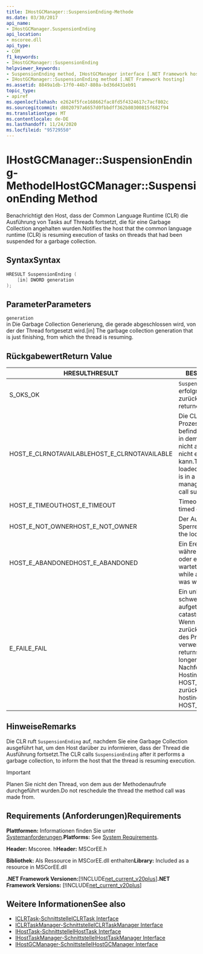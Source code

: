 ```yaml
---
title: IHostGCManager::SuspensionEnding-Methode
ms.date: 03/30/2017
api_name:
- IHostGCManager.SuspensionEnding
api_location:
- mscoree.dll
api_type:
- COM
f1_keywords:
- IHostGCManager::SuspensionEnding
helpviewer_keywords:
- SuspensionEnding method, IHostGCManager interface [.NET Framework hosting]
- IHostGCManager::SuspensionEnding method [.NET Framework hosting]
ms.assetid: 8849a1db-17f0-44b7-880a-bd36d431eb91
topic_type:
- apiref
ms.openlocfilehash: e2624f5fce168662fac8fd5f4324617c7acf802c
ms.sourcegitcommit: d8020797a6657d0fbbdff362b80300815f682f94
ms.translationtype: MT
ms.contentlocale: de-DE
ms.lasthandoff: 11/24/2020
ms.locfileid: "95729550"
---
```

# <a name="ihostgcmanagersuspensionending-method"></a><span data-ttu-id="53126-102">IHostGCManager::SuspensionEnding-Methode</span><span class="sxs-lookup"><span data-stu-id="53126-102">IHostGCManager::SuspensionEnding Method</span></span>

<span data-ttu-id="53126-103">Benachrichtigt den Host, dass der Common Language Runtime (CLR) die Ausführung von Tasks auf Threads fortsetzt, die für eine Garbage Collection angehalten wurden.</span><span class="sxs-lookup"><span data-stu-id="53126-103">Notifies the host that the common language runtime (CLR) is resuming execution of tasks on threads that had been suspended for a garbage collection.</span></span>  
  
## <a name="syntax"></a><span data-ttu-id="53126-104">Syntax</span><span class="sxs-lookup"><span data-stu-id="53126-104">Syntax</span></span>  
  
```cpp  
HRESULT SuspensionEnding (  
    [in] DWORD generation  
);  
```  
  
## <a name="parameters"></a><span data-ttu-id="53126-105">Parameter</span><span class="sxs-lookup"><span data-stu-id="53126-105">Parameters</span></span>  

 `generation`  
 <span data-ttu-id="53126-106">in Die Garbage Collection Generierung, die gerade abgeschlossen wird, von der der Thread fortgesetzt wird.</span><span class="sxs-lookup"><span data-stu-id="53126-106">[in] The garbage collection generation that is just finishing, from which the thread is resuming.</span></span>  
  
## <a name="return-value"></a><span data-ttu-id="53126-107">Rückgabewert</span><span class="sxs-lookup"><span data-stu-id="53126-107">Return Value</span></span>  
  
|<span data-ttu-id="53126-108">HRESULT</span><span class="sxs-lookup"><span data-stu-id="53126-108">HRESULT</span></span>|<span data-ttu-id="53126-109">BESCHREIBUNG</span><span class="sxs-lookup"><span data-stu-id="53126-109">Description</span></span>|  
|-------------|-----------------|  
|<span data-ttu-id="53126-110">S_OK</span><span class="sxs-lookup"><span data-stu-id="53126-110">S_OK</span></span>|<span data-ttu-id="53126-111">`SuspensionEnding` wurde erfolgreich zurückgegeben.</span><span class="sxs-lookup"><span data-stu-id="53126-111">`SuspensionEnding` returned successfully.</span></span>|  
|<span data-ttu-id="53126-112">HOST_E_CLRNOTAVAILABLE</span><span class="sxs-lookup"><span data-stu-id="53126-112">HOST_E_CLRNOTAVAILABLE</span></span>|<span data-ttu-id="53126-113">Die CLR wurde nicht in einen Prozess geladen, oder die CLR befindet sich in einem Zustand, in dem Sie verwalteten Code nicht ausführen oder den-Befehl nicht erfolgreich verarbeiten kann.</span><span class="sxs-lookup"><span data-stu-id="53126-113">The CLR has not been loaded into a process, or the CLR is in a state in which it cannot run managed code or process the call successfully.</span></span>|  
|<span data-ttu-id="53126-114">HOST_E_TIMEOUT</span><span class="sxs-lookup"><span data-stu-id="53126-114">HOST_E_TIMEOUT</span></span>|<span data-ttu-id="53126-115">Timeout des Aufrufes.</span><span class="sxs-lookup"><span data-stu-id="53126-115">The call timed out.</span></span>|  
|<span data-ttu-id="53126-116">HOST_E_NOT_OWNER</span><span class="sxs-lookup"><span data-stu-id="53126-116">HOST_E_NOT_OWNER</span></span>|<span data-ttu-id="53126-117">Der Aufrufer ist nicht Besitzer der Sperre.</span><span class="sxs-lookup"><span data-stu-id="53126-117">The caller does not own the lock.</span></span>|  
|<span data-ttu-id="53126-118">HOST_E_ABANDONED</span><span class="sxs-lookup"><span data-stu-id="53126-118">HOST_E_ABANDONED</span></span>|<span data-ttu-id="53126-119">Ein Ereignis wurde abgebrochen, während ein blockierter Thread oder eine Fiber darauf wartete.</span><span class="sxs-lookup"><span data-stu-id="53126-119">An event was canceled while a blocked thread or fiber was waiting on it.</span></span>|  
|<span data-ttu-id="53126-120">E_FAIL</span><span class="sxs-lookup"><span data-stu-id="53126-120">E_FAIL</span></span>|<span data-ttu-id="53126-121">Ein unbekannter schwerwiegender Fehler ist aufgetreten.</span><span class="sxs-lookup"><span data-stu-id="53126-121">An unknown catastrophic failure occurred.</span></span> <span data-ttu-id="53126-122">Wenn eine Methode E_FAIL zurückgibt, ist die CLR innerhalb des Prozesses nicht mehr verwendbar.</span><span class="sxs-lookup"><span data-stu-id="53126-122">When a method returns E_FAIL, the CLR is no longer usable within the process.</span></span> <span data-ttu-id="53126-123">Nachfolgende Aufrufe von Hostingmethoden geben HOST_E_CLRNOTAVAILABLE zurück.</span><span class="sxs-lookup"><span data-stu-id="53126-123">Subsequent calls to hosting methods return HOST_E_CLRNOTAVAILABLE.</span></span>|  
  
## <a name="remarks"></a><span data-ttu-id="53126-124">Hinweise</span><span class="sxs-lookup"><span data-stu-id="53126-124">Remarks</span></span>  

 <span data-ttu-id="53126-125">Die CLR ruft `SuspensionEnding` auf, nachdem Sie eine Garbage Collection ausgeführt hat, um den Host darüber zu informieren, dass der Thread die Ausführung fortsetzt.</span><span class="sxs-lookup"><span data-stu-id="53126-125">The CLR calls `SuspensionEnding` after it performs a garbage collection, to inform the host that the thread is resuming execution.</span></span>  
  
> [!IMPORTANT]
> <span data-ttu-id="53126-126">Planen Sie nicht den Thread, von dem aus der Methodenaufrufe durchgeführt wurden.</span><span class="sxs-lookup"><span data-stu-id="53126-126">Do not reschedule the thread the method call was made from.</span></span>  
  
## <a name="requirements"></a><span data-ttu-id="53126-127">Requirements (Anforderungen)</span><span class="sxs-lookup"><span data-stu-id="53126-127">Requirements</span></span>  

 <span data-ttu-id="53126-128">**Plattformen:** Informationen finden Sie unter [Systemanforderungen](../../get-started/system-requirements.md).</span><span class="sxs-lookup"><span data-stu-id="53126-128">**Platforms:** See [System Requirements](../../get-started/system-requirements.md).</span></span>  
  
 <span data-ttu-id="53126-129">**Header:** Mscoree. h</span><span class="sxs-lookup"><span data-stu-id="53126-129">**Header:** MSCorEE.h</span></span>  
  
 <span data-ttu-id="53126-130">**Bibliothek:** Als Ressource in MSCorEE.dll enthalten</span><span class="sxs-lookup"><span data-stu-id="53126-130">**Library:** Included as a resource in MSCorEE.dll</span></span>  
  
 <span data-ttu-id="53126-131">**.NET Framework Versionen:**[!INCLUDE[net_current_v20plus](../../../../includes/net-current-v20plus-md.md)]</span><span class="sxs-lookup"><span data-stu-id="53126-131">**.NET Framework Versions:** [!INCLUDE[net_current_v20plus](../../../../includes/net-current-v20plus-md.md)]</span></span>  
  
## <a name="see-also"></a><span data-ttu-id="53126-132">Weitere Informationen</span><span class="sxs-lookup"><span data-stu-id="53126-132">See also</span></span>

- [<span data-ttu-id="53126-133">ICLRTask-Schnittstelle</span><span class="sxs-lookup"><span data-stu-id="53126-133">ICLRTask Interface</span></span>](iclrtask-interface.md)
- [<span data-ttu-id="53126-134">ICLRTaskManager-Schnittstelle</span><span class="sxs-lookup"><span data-stu-id="53126-134">ICLRTaskManager Interface</span></span>](iclrtaskmanager-interface.md)
- [<span data-ttu-id="53126-135">IHostTask-Schnittstelle</span><span class="sxs-lookup"><span data-stu-id="53126-135">IHostTask Interface</span></span>](ihosttask-interface.md)
- [<span data-ttu-id="53126-136">IHostTaskManager-Schnittstelle</span><span class="sxs-lookup"><span data-stu-id="53126-136">IHostTaskManager Interface</span></span>](ihosttaskmanager-interface.md)
- [<span data-ttu-id="53126-137">IHostGCManager-Schnittstelle</span><span class="sxs-lookup"><span data-stu-id="53126-137">IHostGCManager Interface</span></span>](ihostgcmanager-interface.md)
